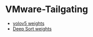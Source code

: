 # VMware-Tailgating

* [yolov5 weights](https://github.com/ultralytics/yolov5/releases/download/v5.0/yolov5m.pt)
* [Deep Sort weights](https://drive.google.com/file/d/1_qwTWdzT9dWNudpusgKavj_4elGgbkUN/view?usp=sharing)
